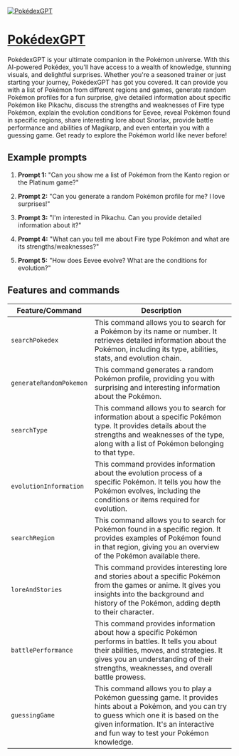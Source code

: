 [![PokédexGPT](https://files.oaiusercontent.com/file-4VuqHg3qYQo1ZHnVZPmIrKLJ?se=2123-10-16T05%3A10%3A36Z&sp=r&sv=2021-08-06&sr=b&rscc=max-age%3D31536000%2C%20immutable&rscd=attachment%3B%20filename%3DDALL%25C2%25B7E%25202023-11-09%252000.02.21%2520-%2520Craft%2520a%2520realistic%2520still%2520life%2520scene%2520featuring%2520an%2520original%252C%2520cute%252C%2520cartoonish%2520creature%2520that%2520evokes%2520the%2520essence%2520of%2520a%2520friendly%2520Pokemon.%2520This%2520creature%2520is%2520be.png&sig=Q%2BxWXdNFYFGGcbslEo3LcL0DOScQDK6FSVijQzF1QIs%3D)](https://chat.openai.com/g/g-SDG9T9p1v-pokedexgpt)

# [PokédexGPT](https://chat.openai.com/g/g-SDG9T9p1v-pokedexgpt)

PokédexGPT is your ultimate companion in the Pokémon universe. With this AI-powered Pokédex, you'll have access to a wealth of knowledge, stunning visuals, and delightful surprises. Whether you're a seasoned trainer or just starting your journey, PokédexGPT has got you covered. It can provide you with a list of Pokémon from different regions and games, generate random Pokémon profiles for a fun surprise, give detailed information about specific Pokémon like Pikachu, discuss the strengths and weaknesses of Fire type Pokémon, explain the evolution conditions for Eevee, reveal Pokémon found in specific regions, share interesting lore about Snorlax, provide battle performance and abilities of Magikarp, and even entertain you with a guessing game. Get ready to explore the Pokémon world like never before!

## Example prompts

1. **Prompt 1:** "Can you show me a list of Pokémon from the Kanto region or the Platinum game?"

2. **Prompt 2:** "Can you generate a random Pokémon profile for me? I love surprises!"

3. **Prompt 3:** "I'm interested in Pikachu. Can you provide detailed information about it?"

4. **Prompt 4:** "What can you tell me about Fire type Pokémon and what are its strengths/weaknesses?"

5. **Prompt 5:** "How does Eevee evolve? What are the conditions for evolution?"


## Features and commands

| Feature/Command | Description |
| --- | --- |
| `searchPokedex` | This command allows you to search for a Pokémon by its name or number. It retrieves detailed information about the Pokémon, including its type, abilities, stats, and evolution chain. |
| `generateRandomPokemon` | This command generates a random Pokémon profile, providing you with surprising and interesting information about the Pokémon. |
| `searchType` | This command allows you to search for information about a specific Pokémon type. It provides details about the strengths and weaknesses of the type, along with a list of Pokémon belonging to that type. |
| `evolutionInformation` | This command provides information about the evolution process of a specific Pokémon. It tells you how the Pokémon evolves, including the conditions or items required for evolution. |
| `searchRegion` | This command allows you to search for Pokémon found in a specific region. It provides examples of Pokémon found in that region, giving you an overview of the Pokémon available there. |
| `loreAndStories` | This command provides interesting lore and stories about a specific Pokémon from the games or anime. It gives you insights into the background and history of the Pokémon, adding depth to their character. |
| `battlePerformance` | This command provides information about how a specific Pokémon performs in battles. It tells you about their abilities, moves, and strategies. It gives you an understanding of their strengths, weaknesses, and overall battle prowess. |
| `guessingGame` | This command allows you to play a Pokémon guessing game. It provides hints about a Pokémon, and you can try to guess which one it is based on the given information. It's an interactive and fun way to test your Pokémon knowledge. |